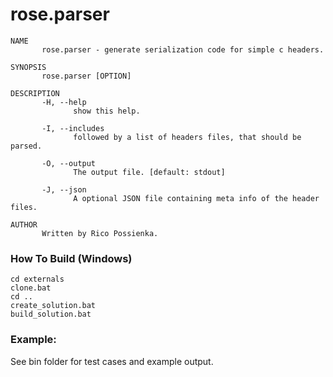 # rose.parser

```
NAME
       rose.parser - generate serialization code for simple c headers.

SYNOPSIS
       rose.parser [OPTION]

DESCRIPTION
       -H, --help
              show this help.

       -I, --includes
              followed by a list of headers files, that should be parsed.

       -O, --output
              The output file. [default: stdout]

       -J, --json
              A optional JSON file containing meta info of the header files.

AUTHOR
       Written by Rico Possienka.
```

### How To Build (Windows)
```
cd externals
clone.bat
cd ..
create_solution.bat
build_solution.bat
```

### Example:

See bin folder for test cases and example output.

